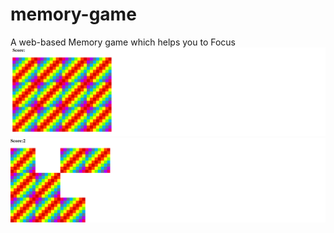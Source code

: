 # memory-game
A web-based Memory game which helps you to Focus 
![Screenshot](screenshot1.png)
![Screenshot](screenshot2.png)
